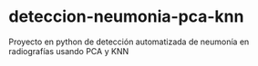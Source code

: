 # deteccion-neumonia-pca-knn
Proyecto en python de detección automatizada de neumonía en radiografías usando PCA y KNN

